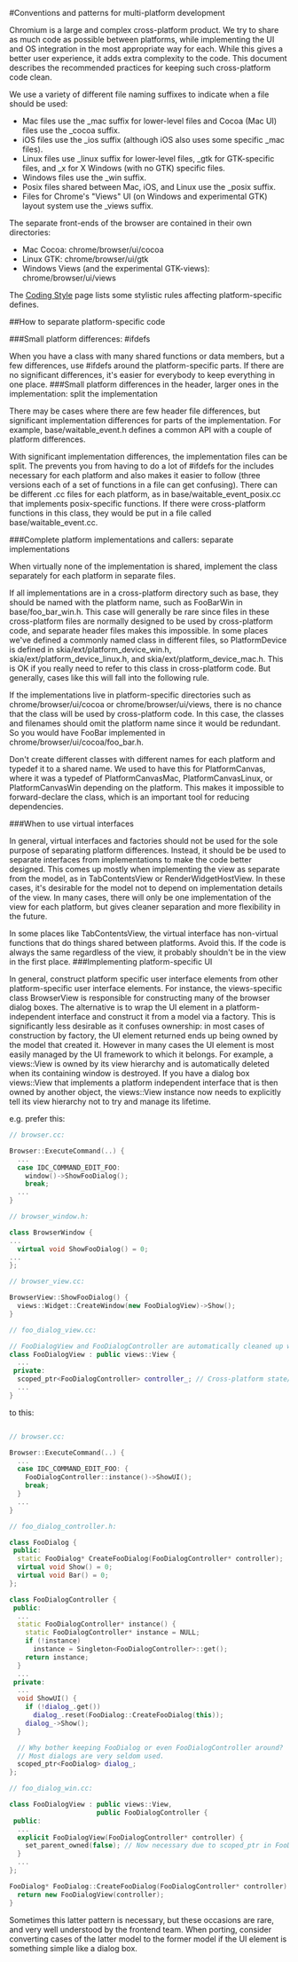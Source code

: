 #Conventions and patterns for multi-platform development

Chromium is a large and complex cross-platform product. We try to share as much code as possible between platforms, while implementing the UI and OS integration in the most appropriate way for each. While this gives a better user experience, it adds extra complexity to the code. This document describes the recommended practices for keeping such cross-platform code clean.

We use a variety of different file naming suffixes to indicate when a file should be used:
 
- Mac files use the _mac suffix for lower-level files and Cocoa (Mac UI) files use the _cocoa suffix.
- iOS files use the _ios suffix (although iOS also uses some specific _mac files).
- Linux files use _linux suffix for lower-level files, _gtk for GTK-specific files, and _x for X Windows (with no GTK) specific files.
- Windows files use the _win suffix.
- Posix files shared between Mac, iOS, and Linux use the _posix suffix.
- Files for Chrome's "Views" UI (on Windows and experimental GTK) layout system use the _views suffix.

The separate front-ends of the browser are contained in their own directories:

- Mac Cocoa: chrome/browser/ui/cocoa
- Linux GTK: chrome/browser/ui/gtk
- Windows Views (and the experimental GTK-views): chrome/browser/ui/views

The [Coding Style](https://www.chromium.org/developers/coding-style) page lists some stylistic rules affecting platform-specific defines.

##How to separate platform-specific code

###Small platform differences: #ifdefs

When you have a class with many shared functions or data members, but a few differences, use #ifdefs around the platform-specific parts. If there are no significant differences, it's easier for everybody to keep everything in one place.
###Small platform differences in the header, larger ones in the implementation: split the implementation

There may be cases where there are few header file differences, but significant implementation differences for parts of the implementation. For example, base/waitable_event.h defines a common API with a couple of platform differences.

With significant implementation differences, the implementation files can be split. The prevents you from having to do a lot of #ifdefs for the includes necessary for each platform and also makes it easier to follow (three versions each of a set of functions in a file can get confusing). There can be different .cc files for each platform, as in base/waitable_event_posix.cc that implements posix-specific functions. If there were cross-platform functions in this class, they would be put in a file called base/waitable_event.cc.

###Complete platform implementations and callers: separate implementations

When virtually none of the implementation is shared, implement the class separately for each platform in separate files.

If all implementations are in a cross-platform directory such as base, they should be named with the platform name, such as FooBarWin in base/foo_bar_win.h. This case will generally be rare since files in these cross-platform files are normally designed to be used by cross-platform code, and separate header files makes this impossible. In some places we've defined a commonly named class in different files, so PlatformDevice is defined in skia/ext/platform_device_win.h, skia/ext/platform_device_linux.h, and skia/ext/platform_device_mac.h. This is OK if you really need to refer to this class in cross-platform code. But generally, cases like this will fall into the following rule.

If the implementations live in platform-specific directories such as chrome/browser/ui/cocoa or chrome/browser/ui/views, there is no chance that the class will be used by cross-platform code. In this case, the classes and filenames should omit the platform name since it would be redundant. So you would have FooBar implemented in chrome/browser/ui/cocoa/foo_bar.h.

Don't create different classes with different names for each platform and typedef it to a shared name. We used to have this for PlatformCanvas, where it was a typedef of PlatformCanvasMac, PlatformCanvasLinux, or PlatformCanvasWin depending on the platform. This makes it impossible to forward-declare the class, which is an important tool for reducing dependencies.

###When to use virtual interfaces

In general, virtual interfaces and factories should not be used for the sole purpose of separating platform differences. Instead, it should be be used to separate interfaces from implementations to make the code better designed. This comes up mostly when implementing the view as separate from the model, as in TabContentsView or RenderWidgetHostView. In these cases, it's desirable for the model not to depend on implementation details of the view. In many cases, there will only be one implementation of the view for each platform, but gives cleaner separation and more flexibility in the future.

In some places like TabContentsView, the virtual interface has non-virtual functions that do things shared between platforms. Avoid this. If the code is always the same regardless of the view, it probably shouldn't be in the view in the first place.
###Implementing platform-specific UI

In general, construct platform specific user interface elements from other platform-specific user interface elements. For instance, the views-specific class BrowserView is responsible for constructing many of the browser dialog boxes. The alternative is to wrap the UI element in a platform-independent interface and construct it from a model via a factory. This is significantly less desirable as it confuses ownership: in most cases of construction by factory, the UI element returned ends up being owned by the model that created it. However in many cases the UI element is most easily managed by the UI framework to which it belongs. For example, a views::View is owned by its view hierarchy and is automatically deleted when its containing window is destroyed. If you have a dialog box views::View that implements a platform independent interface that is then owned by another object, the views::View instance now needs to explicitly tell its view hierarchy not to try and manage its lifetime.

e.g. prefer this:
```c++
// browser.cc:

Browser::ExecuteCommand(..) {
  ...
  case IDC_COMMAND_EDIT_FOO:
    window()->ShowFooDialog();
    break;
  ...
}

// browser_window.h:

class BrowserWindow {
...
  virtual void ShowFooDialog() = 0;
...
};

// browser_view.cc:

BrowserView::ShowFooDialog() {
  views::Widget::CreateWindow(new FooDialogView)->Show();
}

// foo_dialog_view.cc:

// FooDialogView and FooDialogController are automatically cleaned up when the window is closed.
class FooDialogView : public views::View {
  ...
 private:
  scoped_ptr<FooDialogController> controller_; // Cross-platform state/control logic
  ...
}
```
to this:
```c++

// browser.cc:

Browser::ExecuteCommand(..) {
  ...
  case IDC_COMMAND_EDIT_FOO: {
    FooDialogController::instance()->ShowUI();
    break;
  }
  ...
}

// foo_dialog_controller.h:

class FooDialog {
 public:
  static FooDialog* CreateFooDialog(FooDialogController* controller);
  virtual void Show() = 0;
  virtual void Bar() = 0;
};

class FooDialogController {
 public:
  ...
  static FooDialogController* instance() {
    static FooDialogController* instance = NULL;
    if (!instance)
      instance = Singleton<FooDialogController>::get();
    return instance;
  }
  ...
 private:
  ...
  void ShowUI() {
    if (!dialog_.get())
      dialog_.reset(FooDialog::CreateFooDialog(this));
    dialog_->Show();
  }

  // Why bother keeping FooDialog or even FooDialogController around?
  // Most dialogs are very seldom used.
  scoped_ptr<FooDialog> dialog_;
};

// foo_dialog_win.cc:

class FooDialogView : public views::View,
                      public FooDialogController {
 public:
  ...
  explicit FooDialogView(FooDialogController* controller) {
    set_parent_owned(false); // Now necessary due to scoped_ptr in FooDialogController.
  }
  ...
};

FooDialog* FooDialog::CreateFooDialog(FooDialogController* controller) {
  return new FooDialogView(controller);
}
```

Sometimes this latter pattern is necessary, but these occasions are rare, and very well understood by the frontend team. When porting, consider converting cases of the latter model to the former model if the UI element is something simple like a dialog box.
